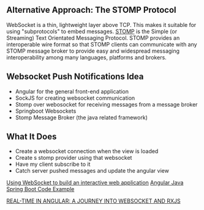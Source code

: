 
## Alternative Approach: The STOMP Protocol

WebSocket is a thin, lightweight layer above TCP. This makes it suitable for using "subprotocols" to embed messages. [STOMP](https://stomp.github.io/) is the Simple (or Streaming) Text Orientated Messaging Protocol. STOMP provides an interoperable wire format so that STOMP clients can communicate with any STOMP message broker to provide easy and widespread messaging interoperability among many languages, platforms and brokers.

## Websocket Push Notifications Idea

* Angular for the general front-end application
* SockJS for creating websocket communication
* Stomp over webosocket for receiving messages from a message broker
* Springboot Websockets
* Stomp Message Broker (the java related framework)

## What It Does

* Create a websocket connection when the view is loaded
* Create s stomp provider using that websocket
* Have my client subscribe to it
* Catch server pushed messages and update the angular view


[Using WebSocket to build an interactive web application](https://spring.io/guides/gs/messaging-stomp-websocket/)
[Angular Java Spring Boot Code Example](https://haseeamarathunga.medium.com/create-a-spring-boot-angular-websocket-using-sockjs-and-stomp-cb339f766a98)

[REAL-TIME IN ANGULAR: A JOURNEY INTO WEBSOCKET AND RXJS](https://javascript-conference.com/blog/real-time-in-angular-a-journey-into-websocket-and-rxjs/)
